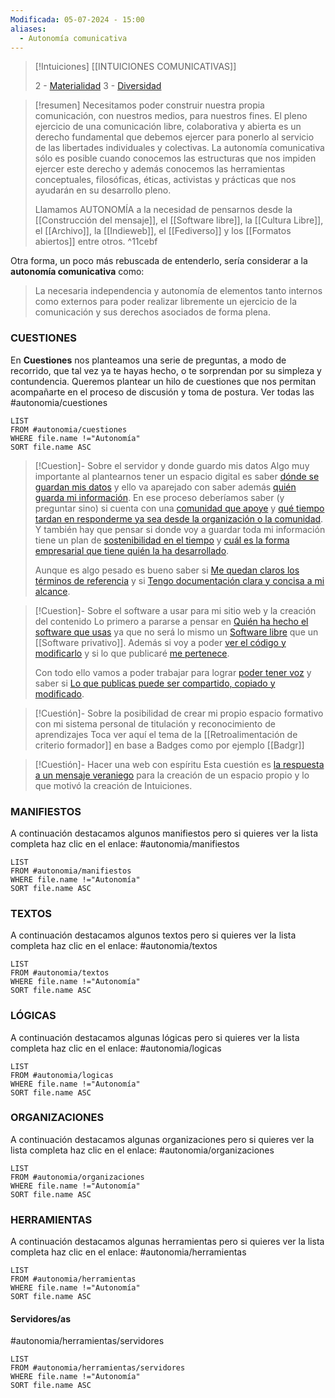 ```yaml
---
Modificada: 05-07-2024 - 15:00
aliases:
  - Autonomía comunicativa
---
```


> [!Intuiciones]
> [[INTUICIONES COMUNICATIVAS]]
> 
> 2 - [Materialidad](Materialidad.md)
> 3 - [Diversidad](Diversidad.md)


> [!resumen]
> Necesitamos poder construir nuestra propia comunicación, con nuestros medios, para nuestros fines. El pleno ejercicio de una comunicación libre, colaborativa y abierta es un derecho fundamental que debemos ejercer para ponerlo al servicio de las libertades individuales y colectivas. La autonomía comunicativa sólo es posible cuando conocemos las estructuras que nos impiden ejercer este derecho y además conocemos las herramientas conceptuales, filosóficas, éticas, activistas y prácticas que nos ayudarán en su desarrollo pleno.
> 
>  Llamamos AUTONOMÍA a la necesidad de pensarnos desde la [[Construcción del mensaje]], el [[Software libre]], la [[Cultura Libre]], el [[Archivo]], la [[Indieweb]], el [[Fediverso]] y los [[Formatos abiertos]] entre otros.
^11cebf

Otra forma, un poco más rebuscada de entenderlo, sería considerar a la **autonomía comunicativa** como:
> La necesaria independencia y autonomía de elementos tanto internos como externos para poder realizar libremente un ejercicio de la comunicación y sus derechos asociados de forma plena.

### CUESTIONES
En **Cuestiones** nos planteamos una serie de preguntas, a modo de recorrido, que tal vez ya te hayas hecho, o te sorprendan por su simpleza y contundencia.
Queremos plantear un hilo de cuestiones que nos permitan acompañarte en el proceso de discusión y toma de postura.
Ver todas las #autonomia/cuestiones 


```dataview
LIST
FROM #autonomia/cuestiones  
WHERE file.name !="Autonomía"
SORT file.name ASC
```



> [!Cuestion]- Sobre el servidor y donde guardo mis datos 
> Algo muy importante al plantearnos tener un espacio digital es saber [dónde se guardan mis datos](Dónde%20se%20guardan%20mis%20datos.md) y ello va aparejado con saber además [quién guarda mi información](Saber%20quién%20guarda%20mi%20información.md). En ese proceso deberíamos saber (y preguntar sino) si cuenta con una [comunidad que apoye](Comunidad%20que%20apoye.md) y [qué tiempo tardan en responderme ya sea desde la organización o la comunidad](Qué%20tiempo%20tardan%20en%20responderme%20ya%20sea%20desde%20la%20organización%20o%20la%20comunidad.md). Y también hay que pensar si donde voy a guardar toda mi información tiene un plan de [sostenibilidad en el tiempo](Sostenibilidad%20en%20el%20tiempo.md) y [cuál es la forma empresarial que tiene quién la ha desarrollado](Cuál%20es%20la%20forma%20empresarial%20que%20tiene%20quién%20la%20ha%20desarrollado.md).
> 
> Aunque es algo pesado es bueno saber si [Me quedan claros los términos de referencia](Me%20quedan%20claros%20los%20términos%20de%20referencia.md) y si [Tengo documentación clara y concisa a mi alcance](Tengo%20documentación%20clara%20y%20concisa%20a%20mi%20alcance.md).

> [!Cuestion]- Sobre el software a usar para mi sitio web y la creación del contenido
> Lo primero a pararse a pensar en [Quién ha hecho el software que usas](Quién%20ha%20hecho%20el%20software%20que%20usas.md) ya que no será lo mismo un [Software libre](Software%20libre.md) que un [[Software privativo]]. Además si voy a poder [ver el código y modificarlo](Puedo%20ver%20el%20código%20y%20modificarlo.md) y si lo que publicaré [me pertenece](Lo%20que%20publicas%20te%20pertenece.md).
> 
> Con todo ello vamos a poder trabajar para lograr [poder tener voz](Cómo%20podemos%20lograr%20tener%20voz.md) y saber si [Lo que publicas puede ser compartido, copiado y modificado](Lo%20que%20publicas%20puede%20ser%20compartido,%20copiado%20y%20modificado.md).

> [!Cuestión]- Sobre la posibilidad de crear mi propio espacio formativo con mi sistema personal de titulación y reconocimiento de aprendizajes
> Toca ver aquí el tema de la [[Retroalimentación de criterio formador]] en base a Badges como por ejemplo [[Badgr]]

>[!Cuestión]- Hacer una web con espíritu
>Esta cuestión es [la respuesta a un mensaje veraniego](Por%20una%20web%20con%20espíritu.md) para la creación de un espacio propio y lo que motivó la creación de Intuiciones.




### MANIFIESTOS
A continuación destacamos algunos manifiestos pero si quieres ver la lista completa haz clic en el enlace: #autonomia/manifiestos 

```dataview
LIST
FROM #autonomia/manifiestos 
WHERE file.name !="Autonomía"
SORT file.name ASC
```

### TEXTOS
A continuación destacamos algunos textos pero si quieres ver la lista completa haz clic en el enlace: #autonomia/textos  

```dataview
LIST
FROM #autonomia/textos  
WHERE file.name !="Autonomía"
SORT file.name ASC
```

### LÓGICAS
A continuación destacamos algunas lógicas pero si quieres ver la lista completa haz clic en el enlace: #autonomia/logicas 

```dataview
LIST
FROM #autonomia/logicas 
WHERE file.name !="Autonomía"
SORT file.name ASC
```

### ORGANIZACIONES
A continuación destacamos algunas organizaciones pero si quieres ver la lista completa haz clic en el enlace: #autonomia/organizaciones  

```dataview
LIST
FROM #autonomia/organizaciones  
WHERE file.name !="Autonomía"
SORT file.name ASC
```

### HERRAMIENTAS
A continuación destacamos algunas herramientas pero si quieres ver la lista completa haz clic en el enlace: #autonomia/herramientas  

```dataview
LIST
FROM #autonomia/herramientas  
WHERE file.name !="Autonomía"
SORT file.name ASC
```


#### Servidores/as
#autonomia/herramientas/servidores 

```dataview
LIST
FROM #autonomia/herramientas/servidores 
WHERE file.name !="Autonomía"
SORT file.name ASC
```